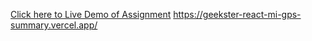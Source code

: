 [Click here to Live Demo of Assignment](https://geekster-react-mi-gps-summary.vercel.app/)
https://geekster-react-mi-gps-summary.vercel.app/
